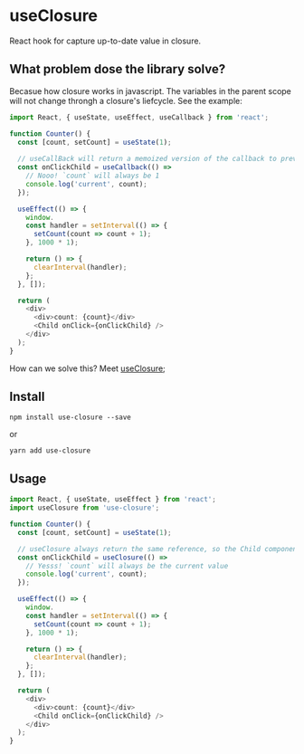 # useClosure

React hook for capture up-to-date value in closure.

## What problem dose the library solve?
Becasue how closure works in javascript. The variables in the parent scope will not change throngh a closure's liefcycle. See the example:

```js
import React, { useState, useEffect, useCallback } from 'react';

function Counter() {
  const [count, setCount] = useState(1);
  
  // useCallBack will return a memoized version of the callback to prevent unnecessary renders
  const onClickChild = useCallback(() => 
    // Nooo! `count` will always be 1
    console.log('current', count);
  });

  useEffect(() => {
    window.
    const handler = setInterval(() => {
      setCount(count => count + 1);
    }, 1000 * 1);

    return () => {
      clearInterval(handler);
    };
  }, []);

  return (
    <div>
      <div>count: {count}</div>
      <Child onClick={onClickChild} />
    </div>
  );
}
```

How can we solve this? Meet [useClosure](#usage);

## Install

```
npm install use-closure --save
```

or

```
yarn add use-closure
```

## Usage
```js
import React, { useState, useEffect } from 'react';
import useClosure from 'use-closure';

function Counter() {
  const [count, setCount] = useState(1);

  // useClosure always return the same reference, so the Child component will never re-render.
  const onClickChild = useClosure(() =>
    // Yesss! `count` will always be the current value
    console.log('current', count);
  });

  useEffect(() => {
    window.
    const handler = setInterval(() => {
      setCount(count => count + 1);
    }, 1000 * 1);

    return () => {
      clearInterval(handler);
    };
  }, []);

  return (
    <div>
      <div>count: {count}</div>
      <Child onClick={onClickChild} />
    </div>
  );
}
```

